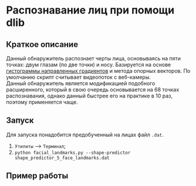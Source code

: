 # Распознавание лиц при помощи dlib

## Краткое описание

Данный обнаружитель распознает черты лица, основываясь на пяти точках: двум глазам (по две точки) и носу. Базируется на основе [гистограммы направленных градиентов](https://ru.wikipedia.org/wiki/%D0%93%D0%B8%D1%81%D1%82%D0%BE%D0%B3%D1%80%D0%B0%D0%BC%D0%BC%D0%B0_%D0%BD%D0%B0%D0%BF%D1%80%D0%B0%D0%B2%D0%BB%D0%B5%D0%BD%D0%BD%D1%8B%D1%85_%D0%B3%D1%80%D0%B0%D0%B4%D0%B8%D0%B5%D0%BD%D1%82%D0%BE%D0%B2) и метода опорных векторов.
По умолчанию скрипт считывает видеопоток с веб-камеры.     
Данный обнаружитель является модификацией подобного расширенного, который в свою очередь основывается на 68 точках распознавания, однако данный быстрее его на практике в 10 раз, поэтому применяется чаще.

## Запуск
Для запуска понадобится предобученный на лицах файл `.dat`.      
1. `Утилиты` --> `Терминал`;      
2. `python facial_landmarks.py --shape-predictor shape_predictor_5_face_landmarks.dat`

## Пример работы    

